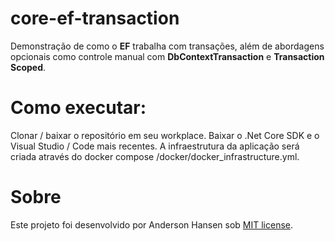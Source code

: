 # core-ef-transaction
Demonstração de como o **EF** trabalha com transações, além de abordagens opcionais como controle manual com **DbContextTransaction** e **Transaction Scoped**. 

# Como executar:
Clonar / baixar o repositório em seu workplace.
Baixar o .Net Core SDK e o Visual Studio / Code mais recentes.
A infraestrutura da aplicação será criada através do docker compose /docker/docker_infrastructure.yml.

# Sobre
Este projeto foi desenvolvido por Anderson Hansen sob [MIT license](LICENSE).
